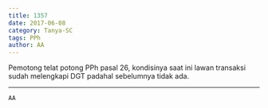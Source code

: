```yaml
---
title: 1357
date: 2017-06-08
category: Tanya-SC
tags: PPh
author: AA
---
```


Pemotong telat potong PPh pasal 26, kondisinya saat ini lawan transaksi sudah melengkapi DGT padahal sebelumnya tidak ada.

---



`AA`
